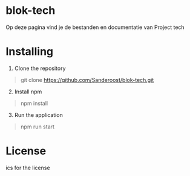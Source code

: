 # blok-tech
Op deze pagina vind je de bestanden en documentatie van Project tech

# Installing

1. Clone the repository

> git clone https://github.com/Sanderoost/blok-tech.git

2. Install npm

> npm install

3. Run the application 

> npm run start

# License

ics for the license
